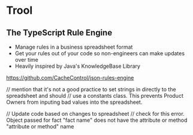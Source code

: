 # Trool
## The TypeScript Rule Engine

- Manage rules in a business spreadsheet format
- Get your rules out of your code so non-engineers can make updates over time 
- Heavily inspired by Java's KnowledgeBase Library

https://github.com/CacheControl/json-rules-engine


// mention that it's not a good practice to set strings in directly to the spreadsheet and should
// use a constants class. This prevents Product Owners from inputing bad values into the spreadsheet. 

// Update code based on changes to spreadsheet
// check for this error. Object passed for fact "fact name" does not have the attribute or method "attribute or method" name
